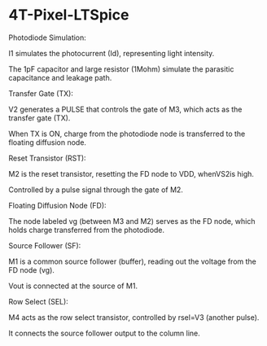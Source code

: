 # 4T-Pixel-LTSpice

Photodiode Simulation:


 I1 simulates the photocurrent (Id), representing light intensity.


The 1pF capacitor and large resistor (1Mohm) simulate the parasitic capacitance and leakage path.


Transfer Gate (TX):


V2 generates a PULSE that controls the gate of M3, which acts as the transfer gate (TX).


When TX is ON, charge from the photodiode node is transferred to the floating diffusion node.


Reset Transistor (RST):


M2 is the reset transistor, resetting the FD node to VDD, whenVS2is high.


Controlled by a pulse signal through the gate of M2.


Floating Diffusion Node (FD):


The node labeled vg (between M3 and M2) serves as the FD node, which holds charge transferred from the photodiode.


Source Follower (SF):


M1 is  a common source follower (buffer), reading out the voltage from the FD node (vg).


Vout is connected at the source of M1.


Row Select (SEL):


M4 acts as the row select transistor, controlled by rsel=V3 (another pulse).


It connects the source follower output to the column line.







